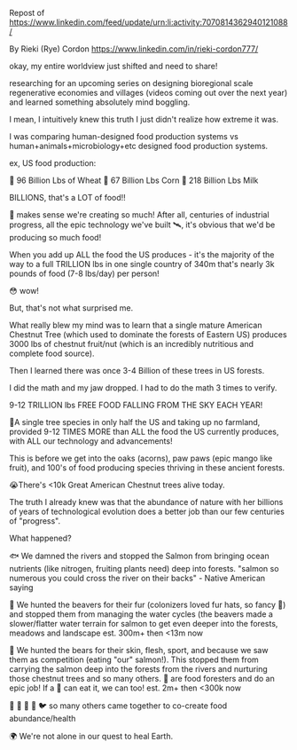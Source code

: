 Repost of https://www.linkedin.com/feed/update/urn:li:activity:7070814362940121088/

By Rieki (Rye) Cordon
https://www.linkedin.com/in/rieki-cordon777/

okay, my entire worldview just shifted and need to share!

researching for an upcoming series on designing bioregional scale regenerative economies and villages (videos coming out over the next year) and learned something absolutely mind boggling.

I mean, I intuitively knew this truth I just didn't realize how extreme it was.

I was comparing human-designed food production systems vs human+animals+microbiology+etc designed food production systems.

ex, US food production:

🌾 96 Billion Lbs of Wheat
🌽 67 Billion Lbs Corn
🥛 218 Billion Lbs Milk

BILLIONS, that's a LOT of food!!

🚜 makes sense we're creating so much! After all, centuries of industrial progress, all the epic technology we've built 🛰️, it's obvious that we'd be producing so much food!

When you add up ALL the food the US produces - it's the majority of the way to a full TRILLION lbs in one single country of 340m that's nearly 3k pounds of food (7-8 lbs/day) per person!

😳 wow!

But, that's not what surprised me.

What really blew my mind was to learn that a single mature American Chestnut Tree (which used to dominate the forests of Eastern US) produces 3000 lbs of chestnut fruit/nut (which is an incredibly nutritious and complete food source).

Then I learned there was once 3-4 Billion of these trees in US forests.

I did the math and my jaw dropped. I had to do the math 3 times to verify.

9-12 TRILLION lbs FREE FOOD FALLING FROM THE SKY EACH YEAR!

🌰A single tree species in only half the US and taking up no farmland, provided 9-12 TIMES MORE than ALL the food the US currently produces, with ALL our technology and advancements!

This is before we get into the oaks (acorns), paw paws (epic mango like fruit), and 100's of food producing species thriving in these ancient forests.

😭There's <10k Great American Chestnut trees alive today.

The truth I already knew was that the abundance of nature with her billions of years of technological evolution does a better job than our few centuries of "progress".

What happened?

🐟 We damned the rivers and stopped the Salmon from bringing ocean nutrients (like nitrogen, fruiting plants need) deep into forests. "salmon so numerous you could cross the river on their backs" - Native American saying

🦫 We hunted the beavers for their fur (colonizers loved fur hats, so fancy 🎩) and stopped them from managing the water cycles (the beavers made a slower/flatter water terrain for salmon to get even deeper into the forests, meadows and landscape
est. 300m+ then <13m now

🐻 We hunted the bears for their skin, flesh, sport, and because we saw them as competition (eating "our" salmon!). This stopped them from carrying the salmon deep into the forests from the rivers and nurturing those chestnut trees and so many others. 🐻 are food foresters and do an epic job! If a 🐻 can eat it, we can too!
est. 2m+ then <300k now

🐳 🦌 🦊 🦅 🐦 so many others came together to co-create food abundance/health

🌍 We're not alone in our quest to heal Earth.
